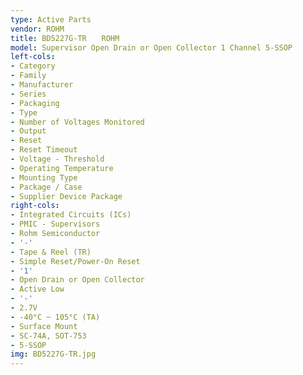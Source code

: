 ```yaml
---
type: Active Parts
vendor: ROHM
title: BD5227G-TR　　ROHM
model: Supervisor Open Drain or Open Collector 1 Channel 5-SSOP
left-cols:
- Category
- Family
- Manufacturer
- Series
- Packaging 
- Type
- Number of Voltages Monitored
- Output
- Reset
- Reset Timeout
- Voltage - Threshold
- Operating Temperature
- Mounting Type
- Package / Case
- Supplier Device Package
right-cols:
- Integrated Circuits (ICs)
- PMIC - Supervisors
- Rohm Semiconductor
- '-'
- Tape & Reel (TR) 
- Simple Reset/Power-On Reset
- '1'
- Open Drain or Open Collector
- Active Low
- '-'
- 2.7V
- -40°C ~ 105°C (TA)
- Surface Mount
- SC-74A, SOT-753
- 5-SSOP
img: BD5227G-TR.jpg
---
```

